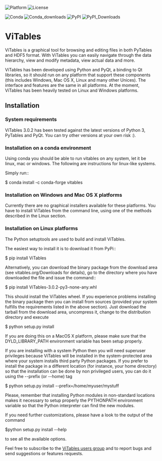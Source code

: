 ![Platform](https://anaconda.org/conda-forge/vitables/badges/platforms.svg) ![License](https://anaconda.org/conda-forge/vitables/badges/license.svg)

![Conda](https://anaconda.org/conda-forge/vitables/badges/version.svg) ![Conda_downloads](https://anaconda.org/conda-forge/vitables/badges/downloads.svg) ![PyPI](https://img.shields.io/pypi/v/vitables) ![PyPI_Downloads](https://static.pepy.tech/badge/vitables/month)

# ViTables

ViTables is a graphical tool for browsing and editing files in both PyTables
and HDF5 format. With ViTables you can easily navigate through the data
hierarchy, view and modify metadata, view actual data and more.

ViTables has been developed using Python and PyQt, a binding to Qt
libraries, so it should run on any platform that support these components
(this includes Windows, Mac OS X, Linux and many other Unices). The interface
and features are the same in all platforms. At the moment, ViTables has been
heavily tested on Linux and Windows platforms.

## Installation

### System requirements

ViTables 3.0.2 has been tested against the latest versions of Python 3,
PyTables and PyQt. You can try other versions at your own risk :).

### Installation on a conda environment

Using conda you should be able to run vitables on any system, let it
be linux, mac or windows. The following are instructions for linux-like
systems.

Simply run::

  $ conda install -c conda-forge vitables

### Installation on Windows and Mac OS X platforms

Currently there are no graphical installers available for these platforms. You
have to install ViTables from the command line, using one of the methods
described in the Linux section.

### Installation on Linux platforms

The Python setuptools are used to build and install ViTables.

The easiest way to install it is to download it from PyPi::

  $ pip install ViTables

Alternatively, you can download the binary package from the download area
(see vitables.org/Downloads for details), go to the directory where you have
downloaded the file and issue the command::

  $ pip install ViTables-3.0.2-py3-none-any.whl

This should install the ViTables wheel. If you experience problems installing
the binary package then you can install from sources (provided your system fulfills
the requirements listed in the above section). Just download the tarball from
the download area, uncompress it, change to the distribution directory and execute

 $ python setup.py install

If you are doing this on a MacOS X platform, please make sure that the
DYLD_LIBRARY_PATH environment variable has been setup properly.

If you are installing with a system Python then you will need superuser privileges
because ViTables will be installed in the system-protected area where
your system installs third party Python packages. If you prefer to install the package
in a different location (for instance, your home directory) so that the installation can be done by
non privileged users, you can do it using the --prefix (or --home) tag

 $ python setup.py install --prefix=/home/myuser/mystuff

Please, remember that installing Python modules in non-standard locations
makes it necessary to setup properly the PYTHONPATH environment variable so
that the Python interpreter can find the new modules.

If you need further customizations, please have a look to the output of the
command

 $python setup.py install --help

to see all the available options.

Feel free to subscribe to the [ViTables users group](https://groups.google.com/forum/#!forum/vitables-users) and to report bugs and
send suggestions or features requests.
